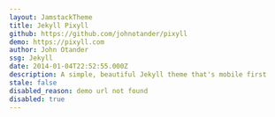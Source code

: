 ```yaml
---
layout: JamstackTheme
title: Jekyll Pixyll
github: https://github.com/johnotander/pixyll
demo: https://pixyll.com
author: John Otander
ssg: Jekyll
date: 2014-01-04T22:52:55.000Z
description: A simple, beautiful Jekyll theme that's mobile first
stale: false
disabled_reason: demo url not found
disabled: true
---
```

